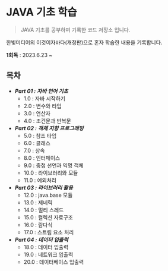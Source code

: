 # JAVA 기초 학습
> JAVA 기초를 공부하며 기록한 코드 저장소 입니다.

한빛미디어의 이것이자바다(개정판)으로 혼자 학습한 내용을 기록합니다.

**1회독** : 2023.6.23 ~

## 목차
* ***Part 01 : 자바 언어 기초***
    * 1.0 : 자바 시작하기
    * 2.0 : 변수와 타입
    * 3.0 : 연산자
    * 4.0 : 조건문과 반복문
* ***Part 02 : 객체 지향 프로그래밍***
    * 5.0 : 참조 타입
    * 6.0 : 클래스
    * 7.0 : 상속
    * 8.0 : 인터페이스
    * 9.0 : 중첩 선언과 익명 객체
    * 10.0 : 라이브러리와 모듈
    * 11.0 : 예외처리
* ***Part 03 : 라이브러리 활용***
    * 12.0 : java.base 모듈
    * 13.0 : 제네릭
    * 14.0 : 멀티 스레드
    * 15.0 : 컬렉션 자료구조
    * 16.0 : 람다식
    * 17.0 : 스트림 요소 처리
* ***Part 04 : 데이터 입출력***
    * 18.0 : 데이터 입출력
    * 19.0 : 네트워크 입출력
    * 20.0 : 데이터베이스 입출력
